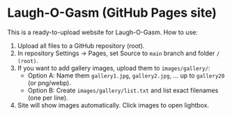 # Laugh-O-Gasm (GitHub Pages site)

This is a ready-to-upload website for Laugh-O-Gasm.
How to use:
1. Upload all files to a GitHub repository (root).
2. In repository Settings → Pages, set Source to `main` branch and folder `/ (root)`.
3. If you want to add gallery images, upload them to `images/gallery/`:
   - Option A: Name them `gallery1.jpg`, `gallery2.jpg`, ... up to `gallery20` (or png/webp).
   - Option B: Create `images/gallery/list.txt` and list exact filenames (one per line).
4. Site will show images automatically. Click images to open lightbox.


